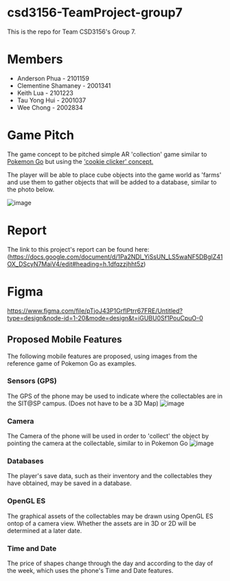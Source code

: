 # csd3156-TeamProject-group7
This is the repo for Team CSD3156's Group 7.

# Members
- Anderson Phua - 2101159 
- Clementine Shamaney - 2001341
- Keith Lua - 2101223
- Tau Yong Hui - 2001037
- Wee Chong - 2002834

# Game Pitch
The game concept to be pitched simple AR 'collection' game similar to [Pokemon Go](https://en.wikipedia.org/wiki/Pok%C3%A9mon_Go) but using the ['cookie clicker' concept.](https://en.wikipedia.org/wiki/Cookie_Clicker)

The player will be able to place cube objects into the game world as 'farms' and use them to gather objects that will be added to a database, similar to the photo below.

![image](https://github.com/ClementineAccount/csd3156-TeamProject-group7/assets/26779639/4e802643-d894-436c-bd96-99d382384db0)

# Report

The link to this project's report can be found here: (https://docs.google.com/document/d/1Pa2NDl_YiSsUN_LS5waNF5DBgIZ41OX_DScyN7MaiV4/edit#heading=h.1dfqzzjhht5z)

# Figma
https://www.figma.com/file/pTjoJ43P1GrfIPtrr67FRE/Untitled?type=design&node-id=1-20&mode=design&t=iGUBU0Sf1PouCpuO-0


## Proposed Mobile Features
The following mobile features are proposed, using images from the reference game of Pokemon Go as examples.

### Sensors (GPS)
The GPS of the phone may be used to indicate where the collectables are in the SIT@SP campus. (Does not have to be a 3D Map)
![image](https://github.com/ClementineAccount/csd3156-TeamProject-group7/assets/26779639/c7d02f48-16f7-4877-9afe-4091fed0d453)

### Camera
The Camera of the phone will be used in order to 'collect' the object by pointing the camera at the collectable, similar to in Pokemon Go
![image](https://github.com/ClementineAccount/csd3156-TeamProject-group7/assets/26779639/ccb23b99-2e71-4b13-ac7d-e58f6c2d1601)

### Databases
The player's save data, such as their inventory and the collectables they have obtained, may be saved in a database.

### OpenGL ES
The graphical assets of the collectables may be drawn using OpenGL ES ontop of a camera view. Whether the assets are in 3D or 2D will be determined at a later date.

### Time and Date
The price of shapes change through the day and according to the day of the week, which uses the phone's Time and Date features.
